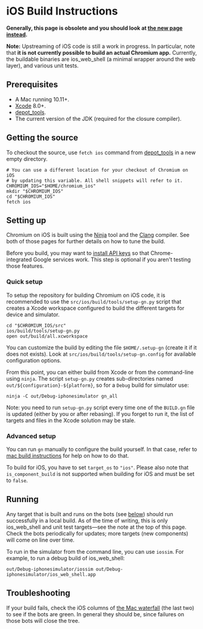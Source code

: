 # iOS Build Instructions

**Generally, this page is obsolete and you should look at
[the new page instead](ios_build_instructions.md).**

**Note:** Upstreaming of iOS code is still a work in progress. In particular,
note that **it is not currently possible to build an actual Chromium app.**
Currently, the buildable binaries are ios\_web\_shell (a minimal wrapper around
the web layer), and various unit tests.

## Prerequisites

*   A Mac running 10.11+.
*   [Xcode] 8.0+.
*   [depot\_tools].
*   The current version of the JDK (required for the closure compiler).

## Getting the source

To checkout the source, use `fetch ios` command from [depot\_tools] in a new
empty directory.

```shell
# You can use a different location for your checkout of Chromium on iOS
# by updating this variable. All shell snippets will refer to it.
CHROMIUM_IOS="$HOME/chromium_ios"
mkdir "$CHROMIUM_IOS"
cd "$CHROMIUM_IOS"
fetch ios
```

## Setting up

Chromium on iOS is built using the [Ninja](ninja_build.md) tool and
the [Clang](clang.md) compiler. See both of those pages for further details on
how to tune the build.

Before you build, you may want to [install API keys](api-keys) so that
Chrome-integrated Google services work. This step is optional if you aren't
testing those features.

### Quick setup

To setup the repository for building Chromium on iOS code, it is recommended
to use the `src/ios/build/tools/setup-gn.py` script that creates a Xcode
workspace configured to build the different targets for device and simulator.

```shell
cd "$CHROMIUM_IOS/src"
ios/build/tools/setup-gn.py
open out/build/all.xcworkspace
```

You can customize the build by editing the file `$HOME/.setup-gn` (create it
if it does not exists).  Look at `src/ios/build/tools/setup-gn.config` for
available configuration options.

From this point, you can either build from Xcode or from the command-line
using `ninja`. The script `setup-gn.py` creates sub-directories named
`out/${configuration}-${platform}`, so for a `Debug` build for simulator
use:

```shell
ninja -C out/Debug-iphonesimulator gn_all
```

Note: you need to run `setup-gn.py` script every time one of the `BUILD.gn`
file is updated (either by you or after rebasing). If you forget to run it,
the list of targets and files in the Xcode solution may be stale.

### Advanced setup

You can run `gn` manually to configure the build yourself. In that case,
refer to [mac build instructions] for help on how to do that.

To build for iOS, you have to set `target_os` to `"ios"`. Please also note
that `is_component_build` is not supported when building for iOS and must
be set to `false`.

## Running

Any target that is built and runs on the bots (see [below](#Troubleshooting))
should run successfully in a local build. As of the time of writing, this is
only ios\_web\_shell and unit test targets—see the note at the top of this
page. Check the bots periodically for updates; more targets (new components)
will come on line over time.

To run in the simulator from the command line, you can use `iossim`. For
example, to run a debug build of ios\_web\_shell:

```shell
out/Debug-iphonesimulator/iossim out/Debug-iphonesimulator/ios_web_shell.app
```

## Troubleshooting

If your build fails, check the iOS columns of [the Mac
waterfall](http://build.chromium.org/p/chromium.mac/console) (the last two) to
see if the bots are green. In general they should be, since failures on those
bots will close the tree.

[Xcode]: https://developer.apple.com/xcode
[depot\_tools]: https://dev.chromium.org/developers/how-tos/depottools
[Ninja]: ninja.md
[Clang]: clang.md
[api-keys]: https://sites.google.com/a/chromium.org/dev/developers/how-tos/api-keys
[mac build instructions]: mac_build_instructions.md
